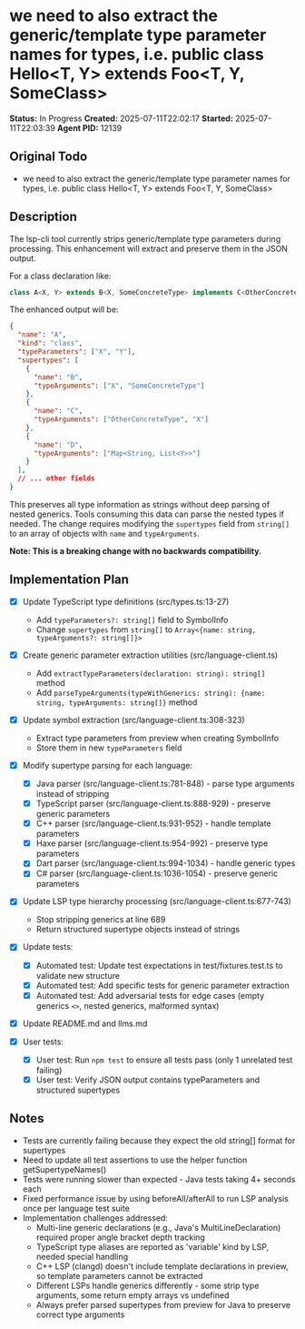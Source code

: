 # we need to also extract the generic/template type parameter names for types, i.e. public class Hello<T, Y> extends Foo<T, Y, SomeClass>

**Status:** In Progress
**Created:** 2025-07-11T22:02:17
**Started:** 2025-07-11T22:03:39
**Agent PID:** 12139

## Original Todo
- we need to also extract the generic/template type parameter names for types, i.e. public class Hello<T, Y> extends Foo<T, Y, SomeClass>

## Description

The lsp-cli tool currently strips generic/template type parameters during processing. This enhancement will extract and preserve them in the JSON output.

For a class declaration like:
```java
class A<X, Y> extends B<X, SomeConcreteType> implements C<OtherConcreteType, X>, D<Map<String, List<Y>>>
```

The enhanced output will be:
```json
{
  "name": "A",
  "kind": "class",
  "typeParameters": ["X", "Y"],
  "supertypes": [
    {
      "name": "B",
      "typeArguments": ["X", "SomeConcreteType"]
    },
    {
      "name": "C",
      "typeArguments": ["OtherConcreteType", "X"]
    },
    {
      "name": "D",
      "typeArguments": ["Map<String, List<Y>>"]
    }
  ],
  // ... other fields
}
```

This preserves all type information as strings without deep parsing of nested generics. Tools consuming this data can parse the nested types if needed. The change requires modifying the `supertypes` field from `string[]` to an array of objects with `name` and `typeArguments`.

**Note: This is a breaking change with no backwards compatibility.**

## Implementation Plan

- [x] Update TypeScript type definitions (src/types.ts:13-27)
  - Add `typeParameters?: string[]` field to SymbolInfo
  - Change `supertypes` from `string[]` to `Array<{name: string, typeArguments?: string[]}>`

- [x] Create generic parameter extraction utilities (src/language-client.ts)
  - Add `extractTypeParameters(declaration: string): string[]` method
  - Add `parseTypeArguments(typeWithGenerics: string): {name: string, typeArguments: string[]}` method

- [x] Update symbol extraction (src/language-client.ts:308-323)
  - Extract type parameters from preview when creating SymbolInfo
  - Store them in new `typeParameters` field

- [x] Modify supertype parsing for each language:
  - [x] Java parser (src/language-client.ts:781-848) - parse type arguments instead of stripping
  - [x] TypeScript parser (src/language-client.ts:888-929) - preserve generic parameters
  - [x] C++ parser (src/language-client.ts:931-952) - handle template parameters
  - [x] Haxe parser (src/language-client.ts:954-992) - preserve type parameters
  - [x] Dart parser (src/language-client.ts:994-1034) - handle generic types
  - [x] C# parser (src/language-client.ts:1036-1054) - preserve generic parameters

- [x] Update LSP type hierarchy processing (src/language-client.ts:677-743)
  - Stop stripping generics at line 689
  - Return structured supertype objects instead of strings

- [x] Update tests:
  - [x] Automated test: Update test expectations in test/fixtures.test.ts to validate new structure
  - [x] Automated test: Add specific tests for generic parameter extraction
  - [x] Automated test: Add adversarial tests for edge cases (empty generics `<>`, nested generics, malformed syntax)

- [x] Update README.md and llms.md

- [x] User tests:
  - [x] User test: Run `npm test` to ensure all tests pass (only 1 unrelated test failing)
  - [x] User test: Verify JSON output contains typeParameters and structured supertypes

## Notes
- Tests are currently failing because they expect the old string[] format for supertypes
- Need to update all test assertions to use the helper function getSupertypeNames()
- Tests were running slower than expected - Java tests taking 4+ seconds each
- Fixed performance issue by using beforeAll/afterAll to run LSP analysis once per language test suite
- Implementation challenges addressed:
  - Multi-line generic declarations (e.g., Java's MultiLineDeclaration) required proper angle bracket depth tracking
  - TypeScript type aliases are reported as 'variable' kind by LSP, needed special handling
  - C++ LSP (clangd) doesn't include template declarations in preview, so template parameters cannot be extracted
  - Different LSPs handle generics differently - some strip type arguments, some return empty arrays vs undefined
  - Always prefer parsed supertypes from preview for Java to preserve correct type arguments